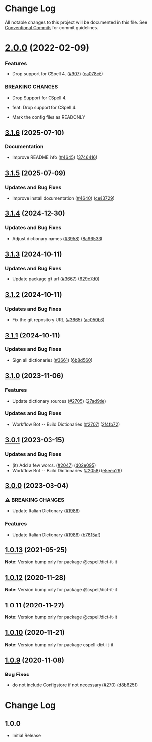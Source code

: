 # Change Log

All notable changes to this project will be documented in this file.
See [Conventional Commits](https://conventionalcommits.org) for commit guidelines.

# [2.0.0](https://github.com/streetsidesoftware/cspell-dicts/compare/@cspell/dict-it-it@1.0.13...@cspell/dict-it-it@2.0.0) (2022-02-09)


### Features

* Drop support for CSpell 4. ([#907](https://github.com/streetsidesoftware/cspell-dicts/issues/907)) ([ca078c6](https://github.com/streetsidesoftware/cspell-dicts/commit/ca078c6a2e188cc3cf6276db1ba7e007f0f06f27))


### BREAKING CHANGES

* Drop Support for CSpell 4.

* feat: Drop support for CSpell 4.
* Mark the config files as READONLY





## [3.1.6](https://github.com/streetsidesoftware/cspell-dicts/compare/@cspell/dict-it-it@3.1.5...@cspell/dict-it-it@3.1.6) (2025-07-10)


### Documentation

* Improve README info ([#4645](https://github.com/streetsidesoftware/cspell-dicts/issues/4645)) ([3746416](https://github.com/streetsidesoftware/cspell-dicts/commit/37464162c8df11283e896a901995c50c7805324a))

## [3.1.5](https://github.com/streetsidesoftware/cspell-dicts/compare/@cspell/dict-it-it@3.1.4...@cspell/dict-it-it@3.1.5) (2025-07-09)


### Updates and Bug Fixes

* Improve install documentation ([#4640](https://github.com/streetsidesoftware/cspell-dicts/issues/4640)) ([ce83729](https://github.com/streetsidesoftware/cspell-dicts/commit/ce837295163125b6ff57494d9de1609edc6204e6))

## [3.1.4](https://github.com/streetsidesoftware/cspell-dicts/compare/@cspell/dict-it-it@3.1.3...@cspell/dict-it-it@3.1.4) (2024-12-30)


### Updates and Bug Fixes

* Adjust dictionary names ([#3958](https://github.com/streetsidesoftware/cspell-dicts/issues/3958)) ([8a96533](https://github.com/streetsidesoftware/cspell-dicts/commit/8a96533bec21280103740868b81559437c413501))

## [3.1.3](https://github.com/streetsidesoftware/cspell-dicts/compare/@cspell/dict-it-it@3.1.2...@cspell/dict-it-it@3.1.3) (2024-10-11)


### Updates and Bug Fixes

* Update package git url ([#3667](https://github.com/streetsidesoftware/cspell-dicts/issues/3667)) ([629c7d0](https://github.com/streetsidesoftware/cspell-dicts/commit/629c7d0a5e1bacad1d3874b1f8372edc3494ef97))

## [3.1.2](https://github.com/streetsidesoftware/cspell-dicts/compare/@cspell/dict-it-it@3.1.1...@cspell/dict-it-it@3.1.2) (2024-10-11)


### Updates and Bug Fixes

* Fix the git repository URL ([#3665](https://github.com/streetsidesoftware/cspell-dicts/issues/3665)) ([ac050b6](https://github.com/streetsidesoftware/cspell-dicts/commit/ac050b697d57820109995e92fac5ccc32ced1723))

## [3.1.1](https://github.com/streetsidesoftware/cspell-dicts/compare/@cspell/dict-it-it@3.1.0...@cspell/dict-it-it@3.1.1) (2024-10-11)


### Updates and Bug Fixes

* Sign all dictionaries ([#3661](https://github.com/streetsidesoftware/cspell-dicts/issues/3661)) ([6b8d560](https://github.com/streetsidesoftware/cspell-dicts/commit/6b8d560cf51a593458ce42bca415859f872cfc97))

## [3.1.0](https://github.com/streetsidesoftware/cspell-dicts/compare/@cspell/dict-it-it@3.0.1...@cspell/dict-it-it@3.1.0) (2023-11-06)


### Features

* Update dictionary sources ([#2705](https://github.com/streetsidesoftware/cspell-dicts/issues/2705)) ([27ad9de](https://github.com/streetsidesoftware/cspell-dicts/commit/27ad9de120fc71bc1b9a2aacc4407c423aeee2fd))


### Updates and Bug Fixes

* Workflow Bot -- Build Dictionaries ([#2707](https://github.com/streetsidesoftware/cspell-dicts/issues/2707)) ([2f4fb72](https://github.com/streetsidesoftware/cspell-dicts/commit/2f4fb72ad0b370c78bdbc19f38ee6a452e767010))

## [3.0.1](https://github.com/streetsidesoftware/cspell-dicts/compare/@cspell/dict-it-it@3.0.0...@cspell/dict-it-it@3.0.1) (2023-03-15)


### Updates and Bug Fixes

* (it) Add a few words. ([#2047](https://github.com/streetsidesoftware/cspell-dicts/issues/2047)) ([d02e095](https://github.com/streetsidesoftware/cspell-dicts/commit/d02e095189edbeb1ba5f48d20dabc86f88f568d7))
* Workflow Bot -- Build Dictionaries ([#2058](https://github.com/streetsidesoftware/cspell-dicts/issues/2058)) ([e5eea29](https://github.com/streetsidesoftware/cspell-dicts/commit/e5eea290cde1f6e4ccb34a8168472640a75177fc))

## [3.0.0](https://github.com/streetsidesoftware/cspell-dicts/compare/@cspell/dict-it-it@2.0.0...@cspell/dict-it-it@3.0.0) (2023-03-04)


### ⚠ BREAKING CHANGES

* Update Italian Dictionary ([#1986](https://github.com/streetsidesoftware/cspell-dicts/issues/1986))

### Features

* Update Italian Dictionary ([#1986](https://github.com/streetsidesoftware/cspell-dicts/issues/1986)) ([b7615af](https://github.com/streetsidesoftware/cspell-dicts/commit/b7615af4dfdf6212e3120e8cb76067d84efe1fde))

## [1.0.13](https://github.com/streetsidesoftware/cspell-dicts/compare/@cspell/dict-it-it@1.0.12...@cspell/dict-it-it@1.0.13) (2021-05-25)

**Note:** Version bump only for package @cspell/dict-it-it





## [1.0.12](https://github.com/streetsidesoftware/cspell-dicts/compare/@cspell/dict-it-it@1.0.11...@cspell/dict-it-it@1.0.12) (2020-11-28)

**Note:** Version bump only for package @cspell/dict-it-it





## 1.0.11 (2020-11-27)

**Note:** Version bump only for package @cspell/dict-it-it





## [1.0.10](https://github.com/streetsidesoftware/cspell-dicts/compare/cspell-dict-it-it@1.0.9...cspell-dict-it-it@1.0.10) (2020-11-21)

**Note:** Version bump only for package cspell-dict-it-it

## [1.0.9](https://github.com/streetsidesoftware/cspell-dicts/compare/cspell-dict-it-it@1.0.8...cspell-dict-it-it@1.0.9) (2020-11-08)

### Bug Fixes

- do not include Configstore if not necessary ([#270](https://github.com/streetsidesoftware/cspell-dicts/issues/270)) ([d8b625f](https://github.com/streetsidesoftware/cspell-dicts/commit/d8b625f2f42d5cc6c4a9390216ac1e5037886e44))

# Change Log

## 1.0.0

- Initial Release
